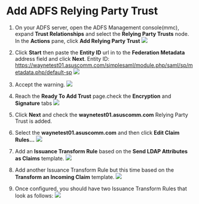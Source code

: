 Add ADFS Relying Party Trust
===

1. On your ADFS server, open the ADFS Management console(mmc), expand **Trust Relationships** and select the **Relying Party Trusts** node. In the **Actions** pane, click **Add Relying Party Trust**
![](https://i.imgur.com/0CcxB2m.png)

2. Click **Start** then paste the **Entity ID** url in to the **Federation Metadata** address field and click **Next**.
Entity ID: https://waynetest01.asuscomm.com/simplesaml/module.php/saml/sp/metadata.php/default-sp
![](https://i.imgur.com/F5gOGaT.png)

3. Accept the warning.
![](https://i.imgur.com/hBjwh2x.png)

4. Reach the **Ready To Add Trust** page.check the **Encryption** and **Signature** tabs
![](https://i.imgur.com/StB8VKN.png)

5. Click **Next** and check the **waynetest01.asuscomm.com** Relying Party Trust is added.

6. Select the **waynetest01.asuscomm.com** and then click **Edit Claim Rules…**
![](https://i.imgur.com/4eJeeIR.png)

7. Add an **Issuance Transform Rule** based on the **Send LDAP Attributes as Claims** template. 
![](https://i.imgur.com/DOtjT5L.png)

8. Add another Issuance Transform Rule but this time based on the **Transform an Incoming Claim** template.
![](https://i.imgur.com/INAr7jo.png)

9. Once configured, you should have two Issuance Transform Rules that look as follows:
![](https://i.imgur.com/MYq7egF.png)

